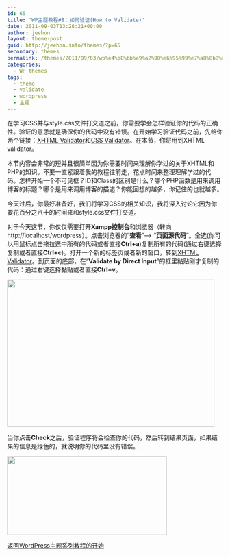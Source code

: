 ```yaml
---
id: 65
title: 'WP主题教程#8：如何验证(How to Validate)'
date: 2011-09-03T13:28:21+00:00
author: jeehon
layout: theme-post
guid: http://jeehon.info/themes/?p=65
secondary: themes
permalink: /themes/2011/09/03/wp%e4%b8%bb%e9%a2%98%e6%95%99%e7%a8%8b8%ef%bc%9a%e5%a6%82%e4%bd%95%e9%aa%8c%e8%af%81how-to-validate/
categories:
  - WP themes
tags:
  - theme
  - validate
  - wordpress
  - 主题
---
```

在学习CSS并与style.css文件打交道之前，你需要学会怎样验证你的代码的正确性。验证的意思就是确保你的代码中没有错误。在开始学习验证代码之前，先给你两个链接：[XHTML Validator](http://validator.w3.org)和[CSS Validator](http://jigsaw.w3.org/css-validator)。在本节，你将用到XHTML validator。

本节内容会非常的短并且很简单因为你需要时间来理解你学过的关于XHTML和PHP的知识。不要一直紧跟着我的教程往前走，花点时间来整理理解学过的代码。怎样开始一个不可见框？ID和Class的区别是什么？哪个PHP函数是用来调用博客的标题？哪个是用来调用博客的描述？你能回想的越多，你记住的也就越多。

今天过后，你最好准备好，我们将学习CSS的相关知识，我将深入讨论它因为你要花百分之八十的时间来和style.css文件打交道。

对于今天这节，你仅仅需要打开**Xampp控制台**和浏览器（转向http://localhost/wordpress）。点击浏览器的“**查看**”—> “**页面源代码**”。全选(你可以用鼠标点击拖拉选中所有的代码或者直接**Ctrl+a**)复制所有的代码(通过右键选择复制或者直接**Ctrl+c**)。打开一个新的标签页或者新的窗口，转到[XHTML Validator](http://validator.w3.org)。到页面的底部，在“**Validate by Direct Input**”的框里黏贴刚才复制的代码：通过右键选择黏贴或者直接**Ctrl+v**。
  
[<img src="http://jeehon.info/log/files/2011/08/paste-codes.gif" alt="" title="paste-codes" width="484" height="344" class="aligncenter size-full wp-image-853" />](http://jeehon.info/log/files/2011/08/paste-codes.gif)
  
当你点击**Check**之后，验证程序将会检查你的代码，然后转到结果页面，如果结果的信息是绿色的，就说明你的代码里没有错误。
  
[<img src="http://jeehon.info/log/files/2011/08/passed-validation.gif" alt="" title="passed-validation" width="373" height="184" class="aligncenter size-full wp-image-854" />](http://jeehon.info/log/files/2011/08/passed-validation.gif)

[返回WordPress主题系列教程的开始](http://jeehon.info/themes/)